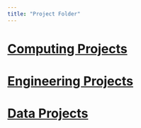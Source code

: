 ```yaml
---
title: "Project Folder"
---
```

# [Computing Projects](/computing)
# [Engineering Projects](/engineering)
# [Data Projects](/data)
